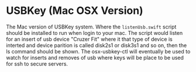 # USBKey (Mac OSX Version)

The Mac version of USBKey system. Where the `listenUsb.swift` script should be installed to run when login to your mac. The script would listen for an insert of usb device "Cruzer Fit" where it that type of device is interted and device parition is called disk2s1 or disk3s1 and so on, then the ls command should be shown. The osx-usbkey-ctl will eventually be used to watch for inserts and removes of usb where keys will be place to be used for ssh to secure servers. 
